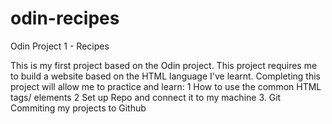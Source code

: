 # odin-recipes
Odin Project 1 - Recipes

This is my first project based on the Odin project. 
This project requires me to build a website based on the HTML language I've learnt. 
Completing this project will allow me to practice and learn:
    1 How to use the common HTML tags/ elements
    2  Set up Repo and connect it to my machine
    3. Git Commiting my projects to Github